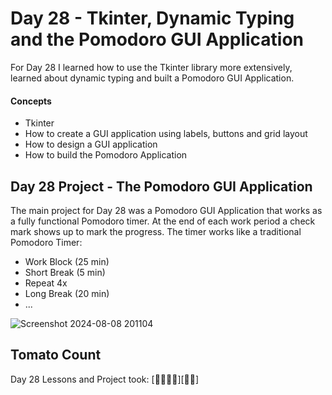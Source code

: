 # Day 28 - Tkinter, Dynamic Typing and the Pomodoro GUI Application

For Day 28 I learned how to use the Tkinter library more extensively, learned about dynamic typing and built a Pomodoro GUI Application. 

#### Concepts
* Tkinter
* How to create a GUI application using labels, buttons and grid layout
* How to design a GUI application
* How to build the Pomodoro Application 

## Day 28 Project - The Pomodoro GUI Application

The main project for Day 28 was a Pomodoro GUI Application that works as a fully functional Pomodoro timer. At the end of each work period a check mark shows up to mark the progress. 
The timer works like a traditional Pomodoro Timer:
* Work Block (25 min)
* Short Break (5 min)
* Repeat 4x 
* Long Break (20 min)
* ...



![Screenshot 2024-08-08 201104](https://github.com/user-attachments/assets/721f55d9-9153-4b7e-ac25-26b2a945ca87)




## Tomato Count

Day 28 Lessons and Project took: [🍅🍅🍅🍅][🍅🍅]



















